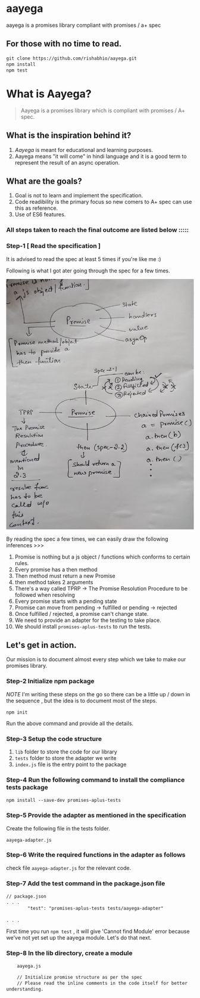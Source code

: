 # aayega
aayega is a promises library compliant with promises / a+ spec

## For those with no time to read. 
```
git clone https://github.com/rishabhio/aayega.git
npm install 
npm test 

``` 

# What is Aayega?
> Aayega is a promises library which is compliant with promises / A+ spec. 

## What is the inspiration behind it?

1. *Aayega* is meant for educational and learning purposes. 
2. Aayega means "it will come" in hindi language and it is a good term to represent the result of an async operation. 

## What are the goals?
1. Goal is not to learn and implement the specification. 
2. Code readibility is the primary focus so new comers to A+ spec can use this as reference. 
3. Use of ES6 features. 


### All steps taken to reach the final outcome are listed below ::::: 

### Step-1 [ Read the specification ] 

It is advised to read the spec at least 5 times if you're like me :) 

Following is what I got ater going through the spec for a few times. 

![A plus implementation](https://raw.githubusercontent.com/rishabhio/aayega/master/assets/aplus.jpg)



By reading the spec a few times, we can easily draw the following inferences >>> 

1. Promise is nothing but a js object / functions which conforms to certain rules. 
2. Every promise has a then method
3. Then method must return a new Promise 
4. then method takes 2 arguments 
5. There's a way called TPRP -> The Promise Resolution Procedure to be followed when resolving 
6. Every promise starts with a pending state 
7. Promise can move from pending -> fulfilled or pending -> rejected 
8. Once fulfilled / rejected, a promise can't change state. 
9. We need to provide an adapter for the testing to take place. 
10. We should install `promises-aplus-tests` to run the tests.

## Let's get in action. 

Our mission is to document almost every step which we take to make our promises library. 

### Step-2 Initialize npm package 

*NOTE* I'm writing these steps on the go so there can be a little up / down in the sequence , but the 
idea is to document most of the steps. 

```
npm init 
```

Run the above command and provide all the details. 


### Step-3 Setup the code structure 
1. `lib` folder to store the code for our library 
2. `tests` folder to store the adapter we write 
3. `index.js` file is the entry point to the package

### Step-4 Run the following command to install the compliance tests package 
```
npm install --save-dev promises-aplus-tests

```

### Step-5 Provide the adapter as mentioned in the specification 
Create the following file in the tests folder. 
```
aayega-adapter.js
```

### Step-6 Write the required functions in the adapter as follows 

check file `aayega-adapter.js` for the relevant code. 

### Step-7 Add the test command in the package.json file 
```
// package.json 
. . .
        "test": "promises-aplus-tests tests/aayega-adapter"

. . . 
```

First time you run `npm test` , it will give 'Cannot find Module' error because we've not yet set 
up the aayega module. Let's do that next.  

### Step-8 In the lib directory, create a module

```
    aayega.js 
```

```
    // Initialize promise structure as per the spec 
    // Please read the inline comments in the code itself for better understanding. 
```